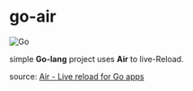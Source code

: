 # go-air

![Go](https://img.shields.io/badge/go-%2300ADD8.svg?style=for-the-badge&logo=go&logoColor=white)

simple **Go-lang** project uses **Air** to live-Reload.

source: [Air - Live reload for Go apps]("https://github.com/cosmtrek/air")
